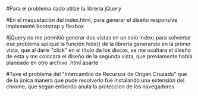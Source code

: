 ﻿#Para el problema dado utilzé la librería jQuery
 
#En el maquetación del index.html, para generar el diseño responsive implementé bootstrap y flexbox

#jQuery no me permitió generar dos vistas en un solo index; para solventar ese problema 
apliqué la función hide() de la librería generando en la primer vista, que al darle "click" en el título 
de los discos, se me ocultara el diseño de esta y me colocara el diseño de la segunda vista, que previamente
había planeado en otro archivo .html aparte

#Tuve el problema del "Intercambio de Recursos de Origen Cruzado" que de la única manera que pude
resolverlo fue instalando una extensión del chrome, que según entiendo anula la proteccion de los
navegadores